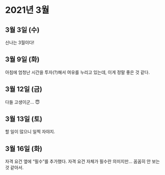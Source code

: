 # 2021년 3월

## 3월 3일 (수)

신나는 3월이다!

## 3월 9일 (화)

아침에 엄청난 시간을 투자(?)해서 여유를 누리고 있는데, 이게 정말 좋은 것 같다.

## 3월 12일 (금)

다들 고생이군... 😇

## 3월 13일 (토)

할 일이 많으니 일찍 자야지.

## 3월 16일 (화)

자격 요건 옆에 “필수”를 추가했다. 자격 요건 자체가 필수란 의미지만... 꼼꼼히 안 보는 것 같아서.
